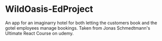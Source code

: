 # WildOasis-EdProject
An app for an imaginarry hotel for both letting the customers book and the gotel employees manage bookings. Taken from Jonas Schmedtmann's Ultimate React Course on udemy. 
